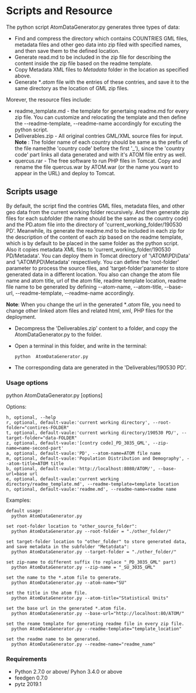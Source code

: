 # Scripts and Resource
The python script AtomDataGenerator.py generates three types of data: 
* Find and compress the directory which contains COUNTRIES GML files, metadata files and other geo data into zip filed with specified names, and then save them to the defined location.
* Generate read.md to be included in the zip file for describing the content inside the zip file based on the readme template.
* Copy Metadata XML files to *Metadata* folder in the location as specified above.
* Generate **.atom* file with the entries of these contries, and save it to the same directory as the location of GML zip files. 

Morever, the resource files include:
* readme_template.md - the template for genertaing readme.md for every zip file. You can customize and relocating the template and then define the --readme-template, --readme-name accordingly for excuting the python script.
* Deliverables.zip - All original contries GML/XML source files for input.
<b>Note </b> : The folder name of each country should be same as the prefix of the file name(the 'country code' before the first '_'), since the 'country code' part links all data generated and with it's ATOM file entry as well. 
* quercus.rar - The free software to run PHP files in Tomcat. Copy and rename the file quercus.war by ATOM.war (or the name you want to appear in the URL) and deploy to Tomcat.

## Scripts usage
By default, the script find the contries GML files, metadata files, and other geo data from the current working folder recursively. And then generate zip files for each subfolder (the name should be the same as the country code) and the PD.atom file into the directory of 'current_working_folder/190530 PD'. Meanwhile, its generate the readme.md to be included in each zip for the description of the content of each zip based on the readme template, which is by default to be placed in the same folder as the python script. Also it copies metadata XML files to 'current_working_folder/190530 PD/Metadata'. You can deploy them in Tomcat directory of '\ATOM\PD\Data' and '\ATOM\PD\Metadata' respectively. You can define the 'root-folder' parameter to process the source files, and 'target-folder'parameter to store generated data in a different location. You also can change the atom file name and atom title, url of the atom file, readme template location, readme file name to be generated by defining --atom-name,  --atom-title, --base-url, --readme-template, --readme-name accordingly. 

<b>Note</b>: When you change the url in the generated **.atom* file, you need to change other linked atom files and related html, xml, PHP files for the deployment.
* Decompress the 'Deliverables.zip' content to a folder, and copy the AtomDataGenerator.py to the folder. 
* Open a terminal in this folder, and write in the terminal:
    
      python  AtomDataGenerator.py
* The corresponding data are generated in the 'Deliverables/190530 PD'.
### Usage options

python  AtomDataGenerator.py [options]

  Options:

    h, optional, --help
    r, optional, default-vaule:'current working directory', --root-folder="contires-FOLDER"
    t, optional, default-vaule:'current working directory/190530 PD/', --target-folder="data-FOLDER"        
    z, optional, default-vaule:'[contry code]_PD_3035_GML', --zip-name=name-second-part'    
    a, optional, default-vaule:'PD', --atom-name=ATOM file name    
    m, optional, default-vaule:'Population Distribution and Demography', --atom-title=ATOM title      
    b, optional, default-vaule:'http://localhost:8080/ATOM/', --base-url=base url  
    e, optional, default-vaule:'current working directory/readme_template.md', --readme-template=template location
    n, optional, default-vaule:'readme.md', --readme-name=readme name
   
  Examples:
  
    default usage:    
      python AtomDataGenerator.py      

    set root-folder location to "other_source_folder":
      python AtomDataGenerator.py --root-folder = "./other_folder/"

    set target-folder location to "other_folder" to store generated data, and save metadata in the subfolder "Metatdata":
      python AtomDataGenerator.py --target-folder = "./other_folder/"

    set zip-name to different suffix (to replace "_PD_3035_GML" part)
      python AtomDataGenerator.py --zip-name = "_SU_3035_GML" 

    set the name to the *.atom file to generate.
      python AtomDataGenerator.py --atom-name="SU" 

    set the title in the atom file.
      python AtomDataGenerator.py --atom-title="Statistical Units"

    set the base url in the generated *.atom file.
      python AtomDataGenerator.py --base-url="http://localhost:80/ATOM/"

    set the reame template for generating readme file in every zip file.
      python AtomDataGenerator.py --readme-template="template_location" 

    set the readme name to be generated.
      python AtomDataGenerator.py --readme-name="readme_name"

### Requirements
* Python 2.7.0 or above/ Pyhon 3.4.0 or above
* feedgen 0.7.0
* pytz 2019.1
